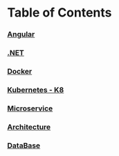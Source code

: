 # Table of Contents

### [Angular](./Angular/)

### [.NET](./NET/)

### [Docker](./docker/)

### [Kubernetes - K8](./kubernetes/)

### [Microservice](./microservice/)

### [Architecture](./architecture/)

### [DataBase](./architecture/)
